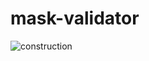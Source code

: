 # mask-validator

![construction](https://user-images.githubusercontent.com/33476636/111956942-be284a00-8b2e-11eb-88e6-63d1db3ef8da.gif)

